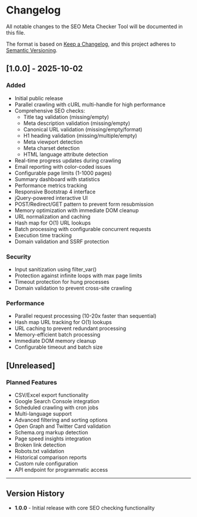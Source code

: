 # Changelog

All notable changes to the SEO Meta Checker Tool will be documented in this file.

The format is based on [Keep a Changelog](https://keepachangelog.com/en/1.0.0/),
and this project adheres to [Semantic Versioning](https://semver.org/spec/v2.0.0.html).

## [1.0.0] - 2025-10-02

### Added
- Initial public release
- Parallel crawling with cURL multi-handle for high performance
- Comprehensive SEO checks:
  - Title tag validation (missing/empty)
  - Meta description validation (missing/empty)
  - Canonical URL validation (missing/empty/format)
  - H1 heading validation (missing/multiple/empty)
  - Meta viewport detection
  - Meta charset detection
  - HTML language attribute detection
- Real-time progress updates during crawling
- Email reporting with color-coded issues
- Configurable page limits (1-1000 pages)
- Summary dashboard with statistics
- Performance metrics tracking
- Responsive Bootstrap 4 interface
- jQuery-powered interactive UI
- POST/Redirect/GET pattern to prevent form resubmission
- Memory optimization with immediate DOM cleanup
- URL normalization and caching
- Hash map for O(1) URL lookups
- Batch processing with configurable concurrent requests
- Execution time tracking
- Domain validation and SSRF protection

### Security
- Input sanitization using filter_var()
- Protection against infinite loops with max page limits
- Timeout protection for hung processes
- Domain validation to prevent cross-site crawling

### Performance
- Parallel request processing (10-20x faster than sequential)
- Hash map URL tracking for O(1) lookups
- URL caching to prevent redundant processing
- Memory-efficient batch processing
- Immediate DOM memory cleanup
- Configurable timeout and batch size

## [Unreleased]

### Planned Features
- CSV/Excel export functionality
- Google Search Console integration
- Scheduled crawling with cron jobs
- Multi-language support
- Advanced filtering and sorting options
- Open Graph and Twitter Card validation
- Schema.org markup detection
- Page speed insights integration
- Broken link detection
- Robots.txt validation
- Historical comparison reports
- Custom rule configuration
- API endpoint for programmatic access

---

## Version History

- **1.0.0** - Initial release with core SEO checking functionality

